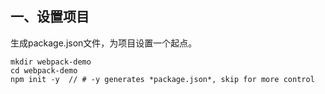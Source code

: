 一、设置项目
---
生成package.json文件，为项目设置一个起点。<br>
```
mkdir webpack-demo 
cd webpack-demo 
npm init -y  // # -y generates *package.json*, skip for more control
```
